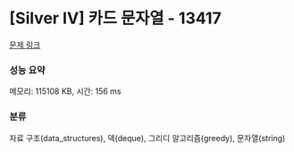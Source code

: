 # [Silver IV] 카드 문자열 - 13417 

[문제 링크](https://www.acmicpc.net/problem/13417) 

### 성능 요약

메모리: 115108 KB, 시간: 156 ms

### 분류

자료 구조(data_structures), 덱(deque), 그리디 알고리즘(greedy), 문자열(string)

